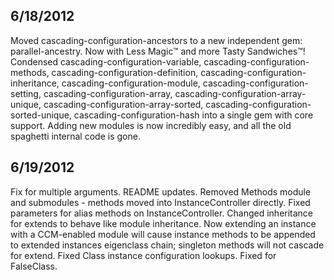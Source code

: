 
## 6/18/2012 ##

Moved cascading-configuration-ancestors to a new independent gem: parallel-ancestry.
Now with Less Magic™ and more Tasty Sandwiches™!
Condensed cascading-configuration-variable, cascading-configuration-methods, cascading-configuration-definition, cascading-configuration-inheritance, cascading-configuration-module, cascading-configuration-setting, cascading-configuration-array, cascading-configuration-array-unique, cascading-configuration-array-sorted, cascading-configuration-sorted-unique, cascading-configuration-hash into a single gem with core support.
Adding new modules is now incredibly easy, and all the old spaghetti internal code is gone.

## 6/19/2012 ##

Fix for multiple arguments.
README updates.
Removed Methods module and submodules - methods moved into InstanceController directly.
Fixed parameters for alias methods on InstanceController.
Changed inheritance for extends to behave like module inheritance. Now extending an instance with a CCM-enabled module will cause instance methods to be appended to extended instances eigenclass chain; singleton methods will not cascade for extend.
Fixed Class instance configuration lookups.
Fixed for FalseClass.

